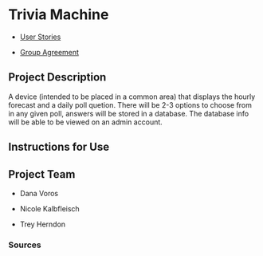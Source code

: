 # Trivia Machine

* [User Stories](userStories.md)

* [Group Agreement](groupAgreement.md)

## Project Description

A device (intended to be placed in a common area) that displays the hourly forecast and a daily poll quetion. There will be 2-3 options to choose from in any given poll, answers will be stored in a database. The database info will be able to be viewed on an admin account.

## Instructions for Use

## Project Team

* Dana Voros

* Nicole Kalbfleisch

* Trey Herndon

### Sources

